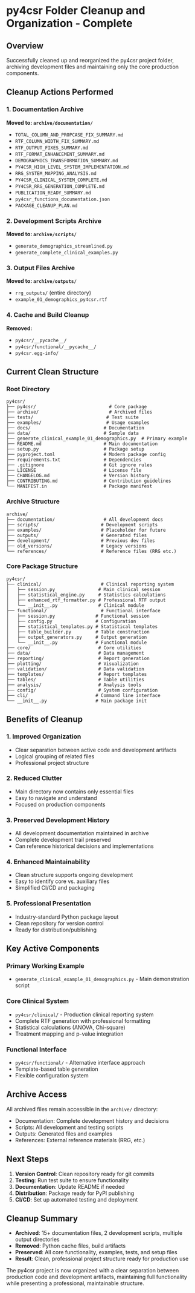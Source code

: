 # py4csr Folder Cleanup and Organization - Complete

## Overview
Successfully cleaned up and reorganized the py4csr project folder, archiving development files and maintaining only the core production components.

## Cleanup Actions Performed

### 1. Documentation Archive
**Moved to: `archive/documentation/`**
- `TOTAL_COLUMN_AND_PROPCASE_FIX_SUMMARY.md`
- `RTF_COLUMN_WIDTH_FIX_SUMMARY.md`
- `RTF_OUTPUT_FIXES_SUMMARY.md` 
- `RTF_FORMAT_ENHANCEMENT_SUMMARY.md`
- `DEMOGRAPHICS_TRANSFORMATION_SUMMARY.md`
- `PY4CSR_HIGH_LEVEL_SYSTEM_IMPLEMENTATION.md`
- `RRG_SYSTEM_MAPPING_ANALYSIS.md`
- `PY4CSR_CLINICAL_SYSTEM_COMPLETE.md`
- `PY4CSR_RRG_GENERATION_COMPLETE.md`
- `PUBLICATION_READY_SUMMARY.md`
- `py4csr_functions_documentation.json`
- `PACKAGE_CLEANUP_PLAN.md`

### 2. Development Scripts Archive
**Moved to: `archive/scripts/`**
- `generate_demographics_streamlined.py`
- `generate_complete_clinical_examples.py`

### 3. Output Files Archive
**Moved to: `archive/outputs/`**
- `rrg_outputs/` (entire directory)
- `example_01_demographics_py4csr.rtf`

### 4. Cache and Build Cleanup
**Removed:**
- `py4csr/__pycache__/`
- `py4csr/functional/__pycache__/`
- `py4csr.egg-info/`

## Current Clean Structure

### Root Directory
```
py4csr/
├── py4csr/                           # Core package
├── archive/                          # Archived files
├── tests/                           # Test suite
├── examples/                        # Usage examples
├── docs/                           # Documentation
├── data/                           # Sample data
├── generate_clinical_example_01_demographics.py  # Primary example
├── README.md                       # Main documentation
├── setup.py                        # Package setup
├── pyproject.toml                  # Modern package config
├── requirements.txt                # Dependencies
├── .gitignore                      # Git ignore rules
├── LICENSE                         # License file
├── CHANGELOG.md                    # Version history
├── CONTRIBUTING.md                 # Contribution guidelines
└── MANIFEST.in                     # Package manifest
```

### Archive Structure
```
archive/
├── documentation/                  # All development docs
├── scripts/                       # Development scripts
├── examples/                      # Placeholder for future
├── outputs/                       # Generated files
├── development/                   # Previous dev files
├── old_versions/                  # Legacy versions
└── references/                    # Reference files (RRG etc.)
```

### Core Package Structure
```
py4csr/
├── clinical/                      # Clinical reporting system
│   ├── session.py                # Main clinical session
│   ├── statistical_engine.py     # Statistics calculations
│   ├── enhanced_rtf_formatter.py # Professional RTF output
│   └── __init__.py               # Clinical module
├── functional/                    # Functional interface
│   ├── session.py               # Functional session
│   ├── config.py                # Configuration
│   ├── statistical_templates.py # Statistical templates
│   ├── table_builder.py         # Table construction
│   ├── output_generators.py     # Output generation
│   └── __init__.py              # Functional module
├── core/                         # Core utilities
├── data/                         # Data management
├── reporting/                    # Report generation
├── plotting/                     # Visualization
├── validation/                   # Data validation
├── templates/                    # Report templates
├── tables/                       # Table utilities
├── analysis/                     # Analysis tools
├── config/                       # System configuration
├── cli/                         # Command line interface
└── __init__.py                  # Main package init
```

## Benefits of Cleanup

### 1. **Improved Organization**
- Clear separation between active code and development artifacts
- Logical grouping of related files
- Professional project structure

### 2. **Reduced Clutter** 
- Main directory now contains only essential files
- Easy to navigate and understand
- Focused on production components

### 3. **Preserved Development History**
- All development documentation maintained in archive
- Complete development trail preserved
- Can reference historical decisions and implementations

### 4. **Enhanced Maintainability**
- Clean structure supports ongoing development
- Easy to identify core vs. auxiliary files
- Simplified CI/CD and packaging

### 5. **Professional Presentation**
- Industry-standard Python package layout
- Clean repository for version control
- Ready for distribution/publishing

## Key Active Components

### Primary Working Example
- `generate_clinical_example_01_demographics.py` - Main demonstration script

### Core Clinical System
- `py4csr/clinical/` - Production clinical reporting system
- Complete RTF generation with professional formatting
- Statistical calculations (ANOVA, Chi-square)
- Treatment mapping and p-value integration

### Functional Interface
- `py4csr/functional/` - Alternative interface approach
- Template-based table generation
- Flexible configuration system

## Archive Access
All archived files remain accessible in the `archive/` directory:
- Documentation: Complete development history and decisions
- Scripts: All development and testing scripts
- Outputs: Generated files and examples
- References: External reference materials (RRG, etc.)

## Next Steps
1. **Version Control**: Clean repository ready for git commits
2. **Testing**: Run test suite to ensure functionality
3. **Documentation**: Update README if needed
4. **Distribution**: Package ready for PyPI publishing
5. **CI/CD**: Set up automated testing and deployment

## Cleanup Summary
- **Archived**: 15+ documentation files, 2 development scripts, multiple output directories
- **Removed**: Python cache files, build artifacts
- **Preserved**: All core functionality, examples, tests, and setup files
- **Result**: Clean, professional project structure ready for production use

The py4csr project is now organized with a clear separation between production code and development artifacts, maintaining full functionality while presenting a professional, maintainable structure. 